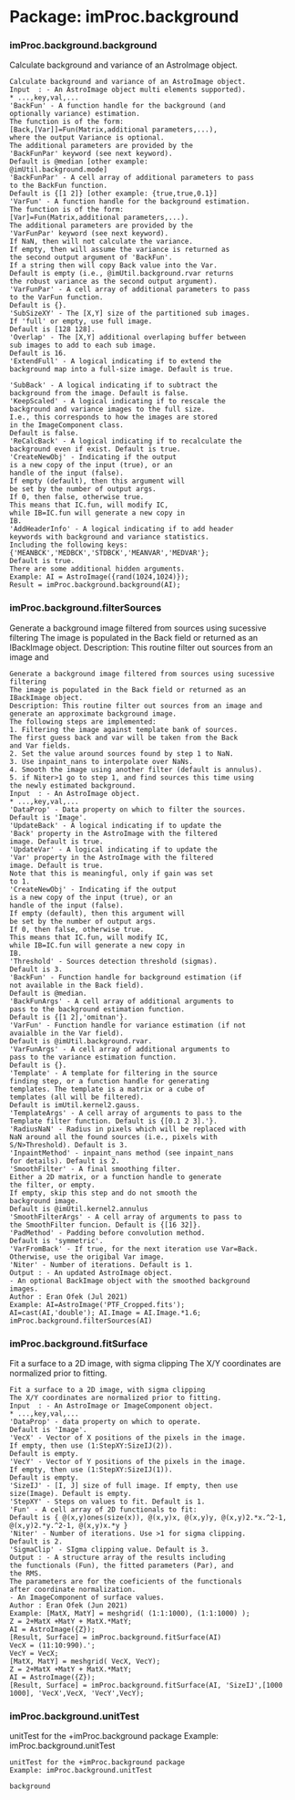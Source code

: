 # Package: imProc.background


### imProc.background.background

Calculate background and variance of an AstroImage object.


    
    Calculate background and variance of an AstroImage object.  
    Input  : - An AstroImage object multi elements supported).  
    * ...,key,val,...  
    'BackFun' - A function handle for the background (and  
    optionally variance) estimation.  
    The function is of the form:  
    [Back,[Var]]=Fun(Matrix,additional parameters,...),  
    where the output Variance is optional.  
    The additional parameters are provided by the  
    'BackFunPar' keyword (see next keyword).  
    Default is @median [other example:  
    @imUtil.background.mode]  
    'BackFunPar' - A cell array of additional parameters to pass  
    to the BackFun function.  
    Default is {[1 2]} [other example: {true,true,0.1}]  
    'VarFun' - A function handle for the background estimation.  
    The function is of the form:  
    [Var]=Fun(Matrix,additional parameters,...).  
    The additional parameters are provided by the  
    'VarFunPar' keyword (see next keyword).  
    If NaN, then will not calculate the variance.  
    If empty, then will assume the variance is returned as  
    the second output argument of 'BackFun'.  
    If a string then will copy Back value into the Var.  
    Default is empty (i.e., @imUtil.background.rvar returns  
    the robust variance as the second output argument).  
    'VarFunPar' - A cell array of additional parameters to pass  
    to the VarFun function.  
    Default is {}.  
    'SubSizeXY' - The [X,Y] size of the partitioned sub images.  
    If 'full' or empty, use full image.  
    Default is [128 128].  
    'Overlap' - The [X,Y] additional overlaping buffer between  
    sub images to add to each sub image.  
    Default is 16.  
    'ExtendFull' - A logical indicating if to extend the  
    background map into a full-size image. Default is true.  
      
    'SubBack' - A logical indicating if to subtract the  
    background from the image. Default is false.  
    'KeepScaled' - A logical indicating if to rescale the  
    background and variance images to the full size.  
    I.e., this corresponds to how the images are stored  
    in the ImageComponent class.  
    Default is false.  
    'ReCalcBack' - A logical indicating if to recalculate the  
    background even if exist. Default is true.  
    'CreateNewObj' - Indicating if the output  
    is a new copy of the input (true), or an  
    handle of the input (false).  
    If empty (default), then this argument will  
    be set by the number of output args.  
    If 0, then false, otherwise true.  
    This means that IC.fun, will modify IC,  
    while IB=IC.fun will generate a new copy in  
    IB.  
    'AddHeaderInfo' - A logical indicating if to add header  
    keywords with background and variance statistics.  
    Including the following keys: {'MEANBCK','MEDBCK','STDBCK','MEANVAR','MEDVAR'};  
    Default is true.  
    There are some additional hidden arguments.  
    Example: AI = AstroImage({rand(1024,1024)});  
    Result = imProc.background.background(AI);  
      
### imProc.background.filterSources

Generate a background image filtered from sources using sucessive filtering The image is populated in the Back field or returned as an IBackImage object. Description: This routine filter out sources from an image and


    
    Generate a background image filtered from sources using sucessive filtering  
    The image is populated in the Back field or returned as an  
    IBackImage object.  
    Description: This routine filter out sources from an image and  
    generate an approximate background image.  
    The following steps are implemented:  
    1. Filtering the image against template bank of sources.  
    The first guess back and var will be taken from the Back  
    and Var fields.  
    2. Set the value around sources found by step 1 to NaN.  
    3. Use inpaint_nans to interpolate over NaNs.  
    4. Smooth the image using another filter (default is annulus).  
    5. if Niter>1 go to step 1, and find sources this time using  
    the newly estimated background.  
    Input  : - An AstroImage object.  
    * ...,key,val,...  
    'DataProp' - Data property on which to filter the sources.  
    Default is 'Image'.  
    'UpdateBack' - A logical indicating if to update the  
    'Back' property in the AstroImage with the filtered  
    image. Default is true.  
    'UpdateVar' - A logical indicating if to update the  
    'Var' property in the AstroImage with the filtered  
    image. Default is true.  
    Note that this is meaningful, only if gain was set  
    to 1.  
    'CreateNewObj' - Indicating if the output  
    is a new copy of the input (true), or an  
    handle of the input (false).  
    If empty (default), then this argument will  
    be set by the number of output args.  
    If 0, then false, otherwise true.  
    This means that IC.fun, will modify IC,  
    while IB=IC.fun will generate a new copy in  
    IB.  
    'Threshold' - Sources detection threshold (sigmas).  
    Default is 3.  
    'BackFun' - Function handle for background estimation (if  
    not available in the Back field).  
    Default is @median.  
    'BackFunArgs' - A cell array of additional arguments to  
    pass to the background estimation function.  
    Default is {[1 2],'omitnan'}.  
    'VarFun' - Function handle for variance estimation (if not  
    avaialble in the Var field).  
    Default is @imUtil.background.rvar.  
    'VarFunArgs' - A cell array of additional arguments to  
    pass to the variance estimation function.  
    Default is {}.  
    'Template' - A template for filtering in the source  
    finding step, or a function handle for generating  
    templates. The template is a matrix or a cube of  
    templates (all will be filtered).  
    Default is imUtil.kernel2.gauss.  
    'TemplateArgs' - A cell array of arguments to pass to the  
    Template filter function. Default is {[0.1 2 3].'}.  
    'RadiusNaN' - Radius in pixels which will be replaced with  
    NaN around all the found sources (i.e., pixels with  
    S/N>Threshold). Default is 3.  
    'InpaintMethod' - inpaint_nans method (see inpaint_nans  
    for details). Default is 2.  
    'SmoothFilter' - A final smoothing filter.  
    Either a 2D matrix, or a function handle to generate  
    the filter, or empty.  
    If empty, skip this step and do not smooth the  
    background image.  
    Default is @imUtil.kernel2.annulus  
    'SmoothFilterArgs' - A cell array of arguments to pass to  
    the SmoothFilter funcion. Default is {[16 32]}.  
    'PadMethod' - Padding before convolution method.  
    Default is 'symmetric'.  
    'VarFromBack' - If true, for the next iteration use Var=Back.  
    Otherwise, use the origibal Var image.  
    'Niter' - Number of iterations. Default is 1.  
    Output : - An updated AstroImage object.  
    - An optional BackImage object with the smoothed background  
    images.  
    Author : Eran Ofek (Jul 2021)  
    Example: AI=AstroImage('PTF_Cropped.fits');  
    AI=cast(AI,'double'); AI.Image = AI.Image.*1.6;  
    imProc.background.filterSources(AI)  
      
### imProc.background.fitSurface

Fit a surface to a 2D image, with sigma clipping The X/Y coordinates are normalized prior to fitting.


    
    Fit a surface to a 2D image, with sigma clipping  
    The X/Y coordinates are normalized prior to fitting.  
    Input  : - An AstroImage or ImageComponent object.  
    * ...,key,val,...  
    'DataProp' - data property on which to operate.  
    Default is 'Image'.  
    'VecX' - Vector of X positions of the pixels in the image.  
    If empty, then use (1:StepXY:SizeIJ(2)).  
    Default is empty.  
    'VecY' - Vector of Y positions of the pixels in the image.  
    If empty, then use (1:StepXY:SizeIJ(1)).  
    Default is empty.  
    'SizeIJ' - [I, J] size of full image. If empty, then use  
    size(Image). Default is empty.  
    'StepXY' - Steps on values to fit. Default is 1.  
    'Fun' - A cell array of 2D functionals to fit:  
    Default is { @(x,y)ones(size(x)), @(x,y)x, @(x,y)y, @(x,y)2.*x.^2-1, @(x,y)2.*y.^2-1, @(x,y)x.*y }  
    'Niter' - Number of iterations. Use >1 for sigma clipping.  
    Default is 2.  
    'SigmaClip' - SIgma clipping value. Default is 3.  
    Output : - A structure array of the results including  
    the functionals (Fun), the fitted parameters (Par), and  
    the RMS.  
    The parameters are for the coeficients of the functionals  
    after coordinate normalization.  
    - An ImageComponent of surface values.  
    Author : Eran Ofek (Jun 2021)  
    Example: [MatX, MatY] = meshgrid( (1:1:1000), (1:1:1000) );  
    Z = 2+MatX +MatY + MatX.*MatY;  
    AI = AstroImage({Z});  
    [Result, Surface] = imProc.background.fitSurface(AI)  
    VecX = (11:10:990).';  
    VecY = VecX;  
    [MatX, MatY] = meshgrid( VecX, VecY);  
    Z = 2+MatX +MatY + MatX.*MatY;  
    AI = AstroImage({Z});  
    [Result, Surface] = imProc.background.fitSurface(AI, 'SizeIJ',[1000 1000], 'VecX',VecX, 'VecY',VecY);  
      
      
### imProc.background.unitTest

unitTest for the +imProc.background package Example: imProc.background.unitTest


    
    unitTest for the +imProc.background package  
    Example: imProc.background.unitTest  
      
    background  
